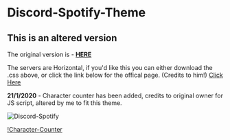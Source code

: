 # Discord-Spotify-Theme


## This is an altered version
The original version is - [**HERE**](https://github.com/CapnKitten/Spotify-Discord)

The servers are Horizontal, if you'd like this you can either download the .css above, or click the link below for the offical page.
(Credits to him!)
[Click Here](https://betterdiscordlibrary.com/themes/Horizontal%20Serverlist)

**21/1/2020** - Character counter has been added, credits to original owner for JS script, altered by me to fit this theme.


![Discord-Spotify](https://i.imgur.com/Yz5iZcC.png "Meme")


[!Character-Counter](https://imgur.com/pZU0KgM)
